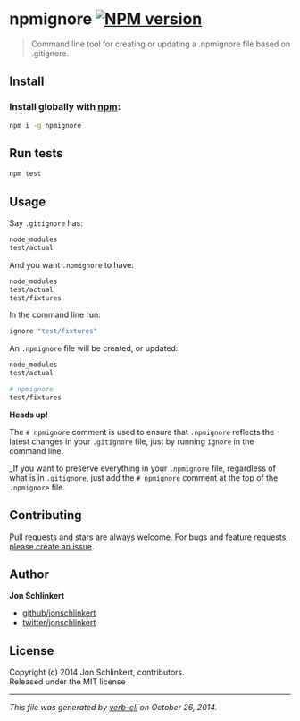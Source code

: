 # npmignore [![NPM version](https://badge.fury.io/js/npmignore.svg)](http://badge.fury.io/js/npmignore)

> Command line tool for creating or updating a .npmignore file based on .gitignore.

## Install
### Install globally with [npm](npmjs.org):

```bash
npm i -g npmignore
```

## Run tests

```bash
npm test
```

## Usage

Say `.gitignore` has:

```bash
node_modules
test/actual
```

And you want `.npmignore` to have:

```bash
node_modules
test/actual
test/fixtures
```

In the command line run:

```bash
ignore "test/fixtures"
```

An `.npmignore` file will be created, or updated:

```bash
node_modules
test/actual

# npmignore
test/fixtures
```

**Heads up!**

The `# npmignore` comment is used to ensure that `.npmignore` reflects the latest changes in your `.gitignore` file, just by running `ignore` in the command line.

_If you want to preserve everything in your `.npmignore` file, regardless of what is in `.gitignore`, just add the `# npmignore` comment at the top of the `.npmignore` file.

## Contributing
Pull requests and stars are always welcome. For bugs and feature requests, [please create an issue](https://github.com/jonschlinkert/npmignore/issues).

## Author

**Jon Schlinkert**
 
+ [github/jonschlinkert](https://github.com/jonschlinkert)
+ [twitter/jonschlinkert](http://twitter.com/jonschlinkert) 

## License
Copyright (c) 2014 Jon Schlinkert, contributors.  
Released under the MIT license

***

_This file was generated by [verb-cli](https://github.com/assemble/verb-cli) on October 26, 2014._